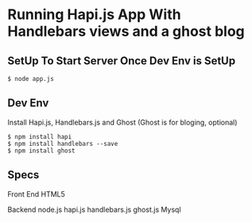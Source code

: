 Running Hapi.js App With Handlebars views and a ghost blog
======================================

SetUp To Start Server Once Dev Env is SetUp
---------------------

    $ node app.js


Dev Env
------------------------------


Install Hapi.js, Handlebars.js and Ghost (Ghost is for bloging, optional)

    $ npm install hapi
    $ npm install handlebars --save
    $ npm install ghost


Specs
-----------------
Front End
HTML5

Backend
node.js
hapi.js
handlebars.js
ghost.js
Mysql

